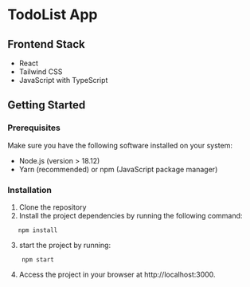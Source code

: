 # TodoList App

## Frontend Stack
- React
- Tailwind CSS
- JavaScript with TypeScript

## Getting Started

### Prerequisites

Make sure you have the following software installed on your system:
- Node.js (version > 18.12)
- Yarn (recommended) or npm (JavaScript package manager)

### Installation

1. Clone the repository
2. Install the project dependencies by running the following command:

```shell
   npm install 
```

3. start the project by running:

```shell
    npm start
```

4. Access the project in your browser at http://localhost:3000.